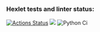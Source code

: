 ### Hexlet tests and linter status:
[![Actions Status](https://github.com/DKDION/python-project-lvl1/workflows/hexlet-check/badge.svg)](https://github.com/DKDION/python-project-lvl1/actions)
<a href="https://codeclimate.com/github/codeclimate/codeclimate/maintainability"><img src="https://api.codeclimate.com/v1/badges/a99a88d28ad37a79dbf6/maintainability" /></a>
![Python Ci](https://github.com/DKDION/python-project-lvl1/blob/3fe67d8ff1dfc5397bf242700b27ec715d428810/.github/workflows/superlinter.yml)
